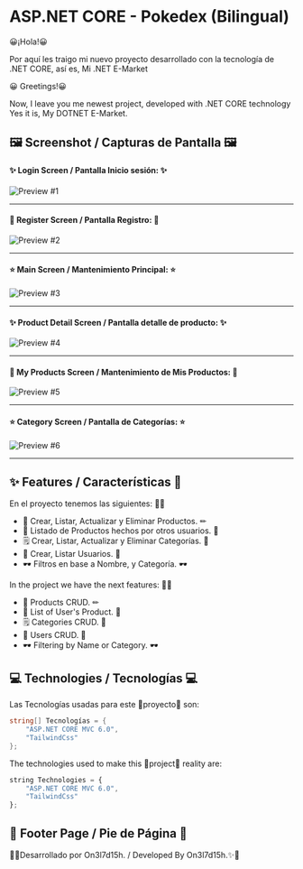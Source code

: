 
# ASP.NET CORE - Pokedex (Bilingual)

😀¡Hola!😀

Por aquí les traigo mi nuevo proyecto desarrollado con la tecnología
de .NET CORE, así es, Mi .NET E-Market

😀 Greetings!😀

Now, I leave you me newest project, developed with .NET CORE technology
Yes it is, My DOTNET E-Market.


## 🖼 Screenshot / Capturas de Pantalla 🖼

#### ✨ Login Screen / Pantalla Inicio sesión: ✨
![Preview #1](https://i.ibb.co/kxY78J7/preview1.png)

---

#### 🎇 Register Screen / Pantalla Registro: 🎇
![Preview #2](https://i.ibb.co/dLvSZd0/preview2.png)

---

#### ⭐ Main Screen / Mantenimiento Principal: ⭐
![Preview #3](https://i.ibb.co/VtPcX38/preview3.png)

---

#### ✨ Product Detail Screen / Pantalla detalle de producto: ✨
![Preview #4](https://i.ibb.co/BV3c9Hn/preview4.png)

---

#### 🎇 My Products Screen / Mantenimiento de Mis Productos: 🎇
![Preview #5](https://i.ibb.co/1Mxczb2/preview5.png)

---

#### ⭐ Category Screen / Pantalla de Categorías: ⭐
![Preview #6](https://i.ibb.co/z2Vd65v/preview6.png)

---
## ✨ Features / Características 🌟
 
En el proyecto tenemos las siguientes: 🌟🌟

- 🍏 Crear, Listar, Actualizar y Eliminar Productos. ✏
- 🍎 Listado de Productos hechos por otros usuarios. 📔
- 🗒 Crear, Listar, Actualizar y Eliminar Categorías. 📓
- 👥 Crear, Listar Usuarios. 👤
- 🕶 Filtros en base a Nombre, y Categoría. 🕶

In the project we have the next features: 🌟🌟

- 🍏 Products CRUD. ✏
- 🍎 List of User's Product. 📔
- 🗒 Categories CRUD. 📓
- 👥 Users CRUD. 👤
- 🕶 Filtering by Name or Category. 🕶


## 💻 Technologies / Tecnologías 💻

Las Tecnologías usadas para este 👷proyecto👷 son:

```csharp
string[] Tecnologías = {
    "ASP.NET CORE MVC 6.0", 
    "TailwindCss"
};
```

The technologies used to make this 👷project👷 reality are:

```js
string Technologies = {
    "ASP.NET CORE MVC 6.0", 
    "TailwindCss"
};
```


## 👣 Footer Page / Pie de Página 👣


🌟✨Desarrollado por On3l7d15h. / Developed By On3l7d15h.✨🌟
